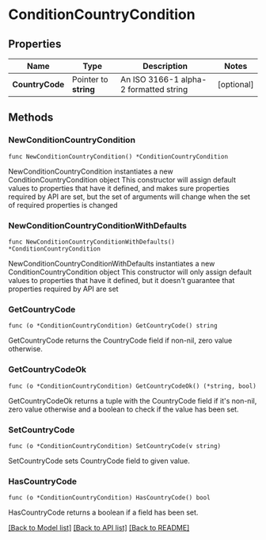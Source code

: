 # ConditionCountryCondition

## Properties

Name | Type | Description | Notes
------------ | ------------- | ------------- | -------------
**CountryCode** | Pointer to **string** | An ISO 3166-1 alpha-2 formatted string | [optional] 

## Methods

### NewConditionCountryCondition

`func NewConditionCountryCondition() *ConditionCountryCondition`

NewConditionCountryCondition instantiates a new ConditionCountryCondition object
This constructor will assign default values to properties that have it defined,
and makes sure properties required by API are set, but the set of arguments
will change when the set of required properties is changed

### NewConditionCountryConditionWithDefaults

`func NewConditionCountryConditionWithDefaults() *ConditionCountryCondition`

NewConditionCountryConditionWithDefaults instantiates a new ConditionCountryCondition object
This constructor will only assign default values to properties that have it defined,
but it doesn't guarantee that properties required by API are set

### GetCountryCode

`func (o *ConditionCountryCondition) GetCountryCode() string`

GetCountryCode returns the CountryCode field if non-nil, zero value otherwise.

### GetCountryCodeOk

`func (o *ConditionCountryCondition) GetCountryCodeOk() (*string, bool)`

GetCountryCodeOk returns a tuple with the CountryCode field if it's non-nil, zero value otherwise
and a boolean to check if the value has been set.

### SetCountryCode

`func (o *ConditionCountryCondition) SetCountryCode(v string)`

SetCountryCode sets CountryCode field to given value.

### HasCountryCode

`func (o *ConditionCountryCondition) HasCountryCode() bool`

HasCountryCode returns a boolean if a field has been set.


[[Back to Model list]](../README.md#documentation-for-models) [[Back to API list]](../README.md#documentation-for-api-endpoints) [[Back to README]](../README.md)


